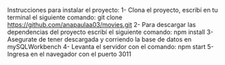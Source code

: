Instrucciones para instalar el proyecto:
1- Clona el proyecto, escribí en tu terminal el siguiente comando: git clone https://github.com/anapaulaa03/movies.git
2- Para descargar las dependencias del proyecto escribí el siguiente comando: npm install
3- Asegurate de tener descargada y corriendo la base de datos en mySQLWorkbench
4- Levanta el servidor con el comando: npm start
5- Ingresa en el navegador con el puerto 3011